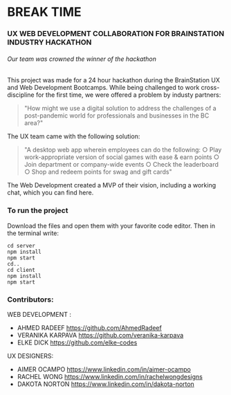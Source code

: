 # BREAK TIME
### UX WEB DEVELOPMENT COLLABORATION FOR BRAINSTATION INDUSTRY HACKATHON
###### Our team was crowned the winner of the hackathon

This project was made for a 24 hour hackathon during the BrainStation UX and Web Development Bootcamps. 
While being challenged to work cross-discipline for the first time, we were offered a problem by industy partners: 
>"How might we use a digital solution to address the challenges of a post-pandemic world for professionals and businesses in the BC area?"

The UX team came with the following solution:
>"A desktop web app wherein employees can do the following:
○ Play work-appropriate version of social games with ease & earn points
○ Join department or company-wide events
○ Check the leaderboard
○ Shop and redeem points for swag and gift cards"

The Web Development created a MVP of their vision, including a working chat, which you can find here.

### To run the project

Download the files and open them with your favorite code editor.
Then in the terminal write: 
```
cd server
npm install
npm start
cd..
cd client
npm install
npm start

```

### Contributors:
WEB DEVELOPMENT : 

- AHMED RADEEF https://github.com/AhmedRadeef
- VERANIKA KARPAVA https://github.com/veranika-karpava
- ELKE DICK https://github.com/elke-codes

UX DESIGNERS:
- AIMER OCAMPO https://www.linkedin.com/in/aimer-ocampo
- RACHEL WONG https://www.linkedin.com/in/rachelwongdesigns
- DAKOTA NORTON https://www.linkedin.com/in/dakota-norton
